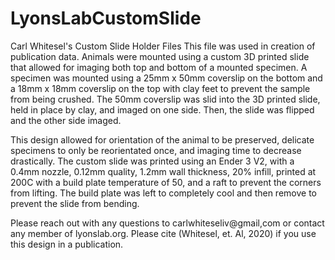 # LyonsLabCustomSlide
Carl Whitesel's Custom Slide Holder Files
This file was used in creation of publication data. Animals were mounted using a custom 3D printed slide that allowed for imaging both top and bottom of a mounted specimen. A specimen was mounted using a 25mm x 50mm coverslip on the bottom and a 18mm x 18mm coverslip on the top with clay feet to prevent the sample from being crushed. The 50mm coverslip was slid into the 3D printed slide, held in place by clay, and imaged on one side. Then, the slide was flipped and the other side imaged.

This design allowed for orientation of the animal to be preserved, delicate specimens to only be reorientated once, and imaging time to decrease drastically. The custom slide was printed using an Ender 3 V2, with a 0.4mm nozzle, 0.12mm quality, 1.2mm wall thickness, 20% infill, printed at 200C with a build plate temperature of 50, and a raft to prevent the corners from lifting. The build plate was left to completely cool and then remove to prevent the slide from bending.

Please reach out with any questions to carlwhiteseliv@gmail,com or contact any member of lyonslab.org. Please cite (Whitesel, et. Al, 2020) if you use this design in a publication.

